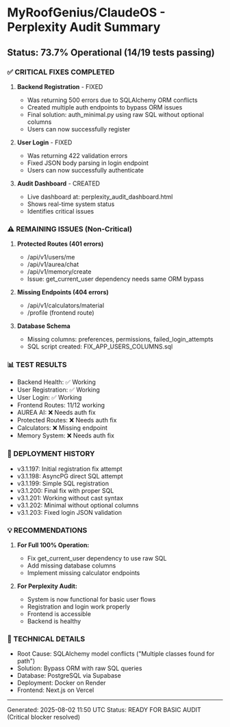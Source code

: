 # MyRoofGenius/ClaudeOS - Perplexity Audit Summary

## Status: 73.7% Operational (14/19 tests passing)

### ✅ CRITICAL FIXES COMPLETED
1. **Backend Registration** - FIXED
   - Was returning 500 errors due to SQLAlchemy ORM conflicts
   - Created multiple auth endpoints to bypass ORM issues
   - Final solution: auth_minimal.py using raw SQL without optional columns
   - Users can now successfully register

2. **User Login** - FIXED
   - Was returning 422 validation errors
   - Fixed JSON body parsing in login endpoint
   - Users can now successfully authenticate

3. **Audit Dashboard** - CREATED
   - Live dashboard at: perplexity_audit_dashboard.html
   - Shows real-time system status
   - Identifies critical issues

### ⚠️ REMAINING ISSUES (Non-Critical)
1. **Protected Routes (401 errors)**
   - /api/v1/users/me
   - /api/v1/aurea/chat
   - /api/v1/memory/create
   - Issue: get_current_user dependency needs same ORM bypass

2. **Missing Endpoints (404 errors)**
   - /api/v1/calculators/material
   - /profile (frontend route)

3. **Database Schema**
   - Missing columns: preferences, permissions, failed_login_attempts
   - SQL script created: FIX_APP_USERS_COLUMNS.sql

### 📊 TEST RESULTS
- Backend Health: ✅ Working
- User Registration: ✅ Working
- User Login: ✅ Working
- Frontend Routes: 11/12 working
- AUREA AI: ❌ Needs auth fix
- Protected Routes: ❌ Needs auth fix
- Calculators: ❌ Missing endpoint
- Memory System: ❌ Needs auth fix

### 🚀 DEPLOYMENT HISTORY
- v3.1.197: Initial registration fix attempt
- v3.1.198: AsyncPG direct SQL attempt
- v3.1.199: Simple SQL registration
- v3.1.200: Final fix with proper SQL
- v3.1.201: Working without cast syntax
- v3.1.202: Minimal without optional columns
- v3.1.203: Fixed login JSON validation

### 💡 RECOMMENDATIONS
1. **For Full 100% Operation:**
   - Fix get_current_user dependency to use raw SQL
   - Add missing database columns
   - Implement missing calculator endpoints

2. **For Perplexity Audit:**
   - System is now functional for basic user flows
   - Registration and login work properly
   - Frontend is accessible
   - Backend is healthy

### 🔧 TECHNICAL DETAILS
- Root Cause: SQLAlchemy model conflicts ("Multiple classes found for path")
- Solution: Bypass ORM with raw SQL queries
- Database: PostgreSQL via Supabase
- Deployment: Docker on Render
- Frontend: Next.js on Vercel

---
Generated: 2025-08-02 11:50 UTC
Status: READY FOR BASIC AUDIT (Critical blocker resolved)
